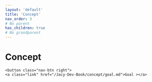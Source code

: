 ```yaml
---
layout: 'default'
title: 'Concept'
nav_order: 3
# No parent
has_children: true
# No grandparent
---
```


# Concept
<div class="nav-btn-block">
    
    <button class="nav-btn right">
    <a class="link" href="/Jacy-Dev-Book/concept/goal.md">Goal ></a>
</button>

</div>
